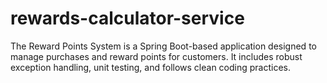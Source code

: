 # rewards-calculator-service
The Reward Points System is a Spring Boot-based application designed to manage purchases and reward points for customers. It includes robust exception handling, unit testing, and follows clean coding practices.
